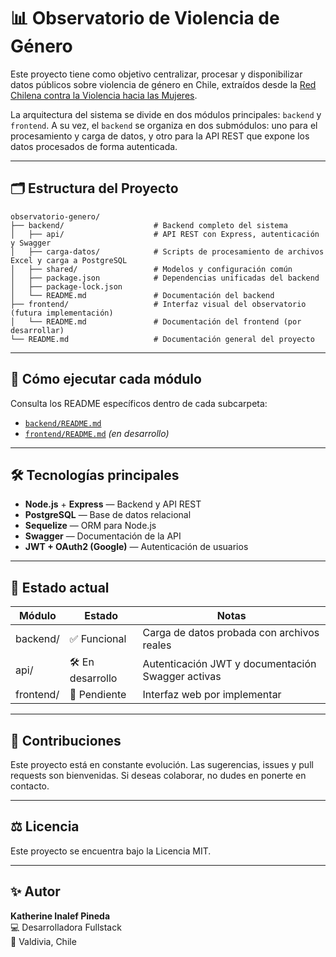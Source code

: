 # 📊 Observatorio de Violencia de Género

Este proyecto tiene como objetivo centralizar, procesar y disponibilizar datos públicos sobre violencia de género en Chile, extraídos desde la [Red Chilena contra la Violencia hacia las Mujeres](https://www.nomasviolenciacontramujeres.cl/).

La arquitectura del sistema se divide en dos módulos principales: `backend` y `frontend`. A su vez, el `backend` se organiza en dos submódulos: uno para el procesamiento y carga de datos, y otro para la API REST que expone los datos procesados de forma autenticada.

---

## 🗂️ Estructura del Proyecto

```
observatorio-genero/
├── backend/                    # Backend completo del sistema
│   ├── api/                    # API REST con Express, autenticación y Swagger
│   ├── carga-datos/            # Scripts de procesamiento de archivos Excel y carga a PostgreSQL
│   ├── shared/                 # Modelos y configuración común
│   ├── package.json            # Dependencias unificadas del backend
│   ├── package-lock.json
│   └── README.md               # Documentación del backend
├── frontend/                   # Interfaz visual del observatorio (futura implementación)
│   └── README.md               # Documentación del frontend (por desarrollar)
└── README.md                   # Documentación general del proyecto
```

---
## 🚀 Cómo ejecutar cada módulo

Consulta los README específicos dentro de cada subcarpeta:

- [`backend/README.md`](./backend/README.md)
- [`frontend/README.md`](./frontend/README.md) *(en desarrollo)*

---

## 🛠️ Tecnologías principales

- **Node.js** + **Express** — Backend y API REST
- **PostgreSQL** — Base de datos relacional
- **Sequelize** — ORM para Node.js
- **Swagger** — Documentación de la API
- **JWT + OAuth2 (Google)** — Autenticación de usuarios

---

## 📌 Estado actual

| Módulo     | Estado           | Notas                                                 |
|------------|------------------|--------------------------------------------------------|
| backend/   | ✅ Funcional      | Carga de datos probada con archivos reales            |
| api/       | 🛠️ En desarrollo | Autenticación JWT y documentación Swagger activas     |
| frontend/  | 🚧 Pendiente     | Interfaz web por implementar                          |

---

## 🤝 Contribuciones

Este proyecto está en constante evolución. Las sugerencias, issues y pull requests son bienvenidas. Si deseas colaborar, no dudes en ponerte en contacto.

---

## ⚖️ Licencia

Este proyecto se encuentra bajo la Licencia MIT.

---

## ✨ Autor

**Katherine Inalef Pineda**  
💻 Desarrolladora Fullstack  
📍 Valdivia, Chile
